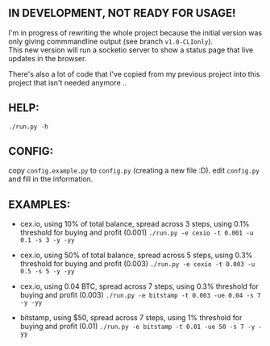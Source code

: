## IN DEVELOPMENT, NOT READY FOR USAGE!
I'm in progress of rewriting the whole project because the initial version was only giving commmandline output (see branch `v1.0-CLIonly`).  
This new version will run a socketio server to show a status page that live updates in the browser.

There's also a lot of code that I've copied from my previous project into this project that isn't needed anymore ..

## HELP:
`./run.py -h`

## CONFIG:
copy `config.example.py` to `config.py` (creating a new file :D).
edit `config.py` and fill in the information.

## EXAMPLES:
 - cex.io, using 10% of total balance, spread across 3 steps, using 0.1% threshold for buying and profit (0.001)
`./run.py -e cexio -t 0.001 -u 0.1 -s 3 -y -yy`

 - cex.io, using 50% of total balance, spread across 5 steps, using 0.3% threshold for buying and profit (0.003)
`./run.py -e cexio -t 0.003 -u 0.5 -s 5 -y -yy`

 - cex.io, using 0.04 BTC, spread across 7 steps, using 0.3% threshold for buying and profit (0.003)
`./run.py -e bitstamp -t 0.003 -ue 0.04 -s 7 -y -yy`

 - bitstamp, using $50, spread across 7 steps, using 1% threshold for buying and profit (0.01)
`./run.py -e bitstamp -t 0.01 -ue 50 -s 7 -y -yy`

